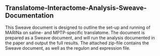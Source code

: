 ## Translatome-Interactome-Analysis-Sweave-Documentation

This Sweave document is designed to outline the set-up and running of MARINa on saline- and MPTP-specific translatome. The document is prepared as a Sweave document, and will run the analysis documented in the paper and output the full results. The attached zip-file contains the Sweave document, as well as the regulon and expression file.

